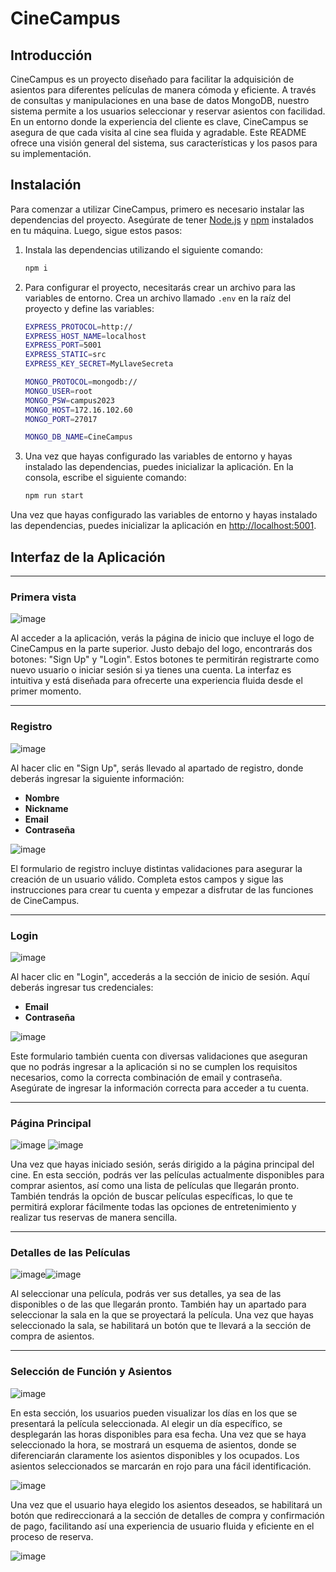 # CineCampus

## Introducción

CineCampus es un proyecto diseñado para facilitar la adquisición de asientos para diferentes películas de manera cómoda y eficiente. A través de consultas y manipulaciones en una base de datos MongoDB, nuestro sistema permite a los usuarios seleccionar y reservar asientos con facilidad. En un entorno donde la experiencia del cliente es clave, CineCampus se asegura de que cada visita al cine sea fluida y agradable. Este README ofrece una visión general del sistema, sus características y los pasos para su implementación.


## Instalación

Para comenzar a utilizar CineCampus, primero es necesario instalar las dependencias del proyecto. Asegúrate de tener [Node.js](https://nodejs.org/) y [npm](https://www.npmjs.com/) instalados en tu máquina. Luego, sigue estos pasos:

1. Instala las dependencias utilizando el siguiente comando:

   ```bash
   npm i
   ```

2. Para configurar el proyecto, necesitarás crear un archivo para las variables de entorno. Crea un archivo llamado `.env` en la raíz del proyecto y define las variables:

    ```bash
   EXPRESS_PROTOCOL=http://
    EXPRESS_HOST_NAME=localhost
    EXPRESS_PORT=5001
    EXPRESS_STATIC=src
    EXPRESS_KEY_SECRET=MyLlaveSecreta
    
    MONGO_PROTOCOL=mongodb://
    MONGO_USER=root
    MONGO_PSW=campus2023
    MONGO_HOST=172.16.102.60
    MONGO_PORT=27017
    
    MONGO_DB_NAME=CineCampus
    ```

3. Una vez que hayas configurado las variables de entorno y hayas instalado las dependencias, puedes inicializar la aplicación. En la consola, escribe el siguiente comando:

    ```bash
    npm run start
    ```

Una vez que hayas configurado las variables de entorno y hayas instalado las dependencias, puedes inicializar la aplicación en [http://localhost:5001](http://localhost:5001).

## Interfaz de la Aplicación
***
### Primera vista

![image](https://github.com/user-attachments/assets/a4e66fa2-3c19-46e7-a011-9f3dd031ecf6)


Al acceder a la aplicación, verás la página de inicio que incluye el logo de CineCampus en la parte superior. Justo debajo del logo, encontrarás dos botones: "Sign Up" y "Login". Estos botones te permitirán registrarte como nuevo usuario o iniciar sesión si ya tienes una cuenta. La interfaz es intuitiva y está diseñada para ofrecerte una experiencia fluida desde el primer momento.

***
### Registro

![image](https://github.com/user-attachments/assets/fff83dbc-f68f-43c1-b144-1d72d2dcf39c)

Al hacer clic en "Sign Up", serás llevado al apartado de registro, donde deberás ingresar la siguiente información:

- **Nombre**
- **Nickname**
- **Email**
- **Contraseña**

![image](https://github.com/user-attachments/assets/be166d08-d6ef-4d8d-bc16-3570aabefee8)

El formulario de registro incluye distintas validaciones para asegurar la creación de un usuario válido. Completa estos campos y sigue las instrucciones para crear tu cuenta y empezar a disfrutar de las funciones de CineCampus.

***
### Login

![image](https://github.com/user-attachments/assets/00249e60-0b71-4570-9a09-ba32982493e1)

Al hacer clic en "Login", accederás a la sección de inicio de sesión. Aquí deberás ingresar tus credenciales: 

- **Email**
- **Contraseña**

![image](https://github.com/user-attachments/assets/90e6021f-da80-4237-86e7-3e2e31f39554)

Este formulario también cuenta con diversas validaciones que aseguran que no podrás ingresar a la aplicación si no se cumplen los requisitos necesarios, como la correcta combinación de email y contraseña. Asegúrate de ingresar la información correcta para acceder a tu cuenta.

***
### Página Principal

![image](https://github.com/user-attachments/assets/e9274c21-f29b-4a3c-87df-367afdde91aa) ![image](https://github.com/user-attachments/assets/6360a872-10ec-4fdb-aaa4-7ee51b5d2c2c)


Una vez que hayas iniciado sesión, serás dirigido a la página principal del cine. En esta sección, podrás ver las películas actualmente disponibles para comprar asientos, así como una lista de películas que llegarán pronto. También tendrás la opción de buscar películas específicas, lo que te permitirá explorar fácilmente todas las opciones de entretenimiento y realizar tus reservas de manera sencilla.

***
### Detalles de las Películas

![image](https://github.com/user-attachments/assets/b881f55f-d00c-48ae-8b7c-15fd88a90bc4)![image](https://github.com/user-attachments/assets/dd35c26e-8d94-493b-81ff-6883147ebc2d)

Al seleccionar una película, podrás ver sus detalles, ya sea de las disponibles o de las que llegarán pronto. También hay un apartado para seleccionar la sala en la que se proyectará la película. Una vez que hayas seleccionado la sala, se habilitará un botón que te llevará a la sección de compra de asientos.

***
### Selección de Función y Asientos

![image](https://github.com/user-attachments/assets/7a29e4e5-ac76-4827-ba28-efd89705765e)

En esta sección, los usuarios pueden visualizar los días en los que se presentará la película seleccionada. Al elegir un día específico, se desplegarán las horas disponibles para esa fecha. Una vez que se haya seleccionado la hora, se mostrará un esquema de asientos, donde se diferenciarán claramente los asientos disponibles y los ocupados. Los asientos seleccionados se marcarán en rojo para una fácil identificación. 

![image](https://github.com/user-attachments/assets/dccebaa1-76ca-4c75-8150-38d7a2b1db75)

Una vez que el usuario haya elegido los asientos deseados, se habilitará un botón que redireccionará a la sección de detalles de compra y confirmación de pago, facilitando así una experiencia de usuario fluida y eficiente en el proceso de reserva.

![image](https://github.com/user-attachments/assets/2646dac8-2fc3-47aa-9f3b-4ea6dba63496)



